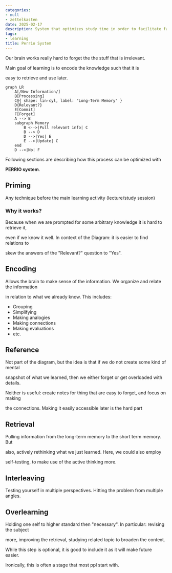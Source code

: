 ```yaml
---
categories:
- null
- zettelkasten
date: 2025-02-17
description: System that optimizes study time in order to facilitate faster learning
tags:
- learning
title: Perrio System
---
```


Our brain works really hard to forget the the stuff that is irrelevant. 

Main goal of learning is to encode the knowledge such that it is 

easy to retrieve and use later.

```mermaid
graph LR
    A[/New Information/]
	B[Processing]
	C@{ shape: lin-cyl, label: "Long-Term Memory" }
	D{Relevant?}
	E[Commit]
	F[Forget]
	A --> B
	subgraph Memory
		B <-->|Pull relevant info| C
		B --> D
		D -->|Yes| E
		E -->|Update| C
	end 
	D -->|No| F
```

Following sections are describing how this process can be optimized with 

**PERRIO system**.

## Priming

Any technique before the main learning activity (lecture/study session)

### Why it works?

Because when we are prompted for some arbitrary knowledge it is hard to retrieve it, 

even if we know it well. In context of the Diagram: it is easier to find relations to 

skew the answers of the "Relevant?" question to "Yes".

## Encoding

Allows the brain to make sense of the information. We organize and relate the information

in relation to what we already know. This includes:

- Grouping
- Simplifying
- Making analogies
- Making connections
- Making evaluations
- etc.

## Reference

Not part of the diagram, but the idea is that if we do not create some kind of mental 

snapshot of what we learned, then we either forget or get overloaded with details.

Neither is useful: create notes for thing that are easy to forget, and focus on making 

the connections. Making it easily accessible later is the hard part

## Retrieval

Pulling information from the long-term memory to the short term memory. But

also, actively rethinking what we just learned. Here, we could also employ

self-testing, to make use of the active thinking more.

## Interleaving

Testing yourself in multiple perspectives. Hitting the problem from multiple angles.

## Overlearning

Holding one self to higher standard then "necessary". In particular: revising the subject

more, improving the retrieval, studying related topic to broaden the context.

While this step is optional, it is good to include it as it will make future easier. 

Ironically, this is often a stage that most ppl start with.